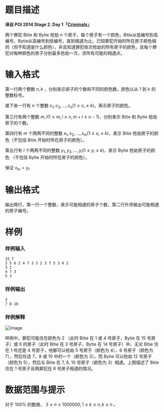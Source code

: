 
# 题目描述

**译自 POI 2014 Stage 2. Day 1「[Criminals](https://szkopul.edu.pl/problemset/problem/APWi6y6XTt5ujve8ynI_FNJ1/site/?key=statement)」**

两个罪犯 Bitie 和 Bytie 抢劫 $n$ 个房子，每个房子有一个颜色，Bitie从低编号到高编号，Bytie从高编号到低编号，直到相遇为止。已知罪犯开始时所在房子颜色相同（但不知道是什么颜色），并且知道罪犯依次抢劫的所有房子的颜色，且每个罪犯对每种颜色的房子分别最多抢劫一次，求所有可能的相遇点。

# 输入格式

第一行两个整数 $n,k$ ，分别表示房子的个数和不同的颜色数。颜色以从 $1$ 到 $k$ 的整数标号。

接下来一行有 $n$ 个整数 $c_1,c_2,...,c_n (1 \le c_i \le k)$，表示房子的颜色。

第三行有两个整数 $m,l (1 \le m,l \le n,m+l \le n-1)$，分别表示 Bitie 和 Bytie 抢劫房子的个数。

第四行有 $m$ 个两两不同的整数 $x_1, x_2, ..., x_m (1 \le x_i \le k)$，表示 Bitie 抢劫房子的颜色（不包括 Bitie 开始时所在房子的颜色）。

第五行有 $l$ 个两两不同的整数 $y_1, y_2, ..., y_l (1 \le y_i \le k)$，表示 Bytie 抢劫房子的颜色 （不包括 Bytie 开始时所在房子的颜色）。

保证 $x_m = y_l$.

# 输出格式

 输出两行，第一行一个整数，表示可能相遇的房子个数，第二行升序输出可能相遇的房子编号。

# 样例

### 样例输入
```plain
15 7
2 5 6 2 4 7 3 3 2 3 7 5 3 6 2
3 2
4 7 3
5 3
```

### 样例输出
```plain
3
7 8 10
```

### 样例解释

![image](/source/loj/2465/img/aHR0cHM6Ly9tYWluLmVkdS5wbC9lbi9pbWFnZXMvT0kyMS9wcnoucG5n.png)

样例中，罪犯可能住在颜色为 $2$ （此时 Bitie 在 $1$ 或 $4$ 号房子，Bytie 在 $15$ 号房子）或 $6$ 的房子（此时 Bitie 在 $3$ 号房子，Bytie 在 $14$ 号房子）中。无论 Bitie 住在 $1$ 号还是 $4$ 号房子，他都可以抢劫 $5$ 号房子（颜色为 $4$），$6$ 号房子（颜色为 $7$），然后任选 $7$，$8$ 或 $10$ 中的一个（颜色为 $3$）。而 Bytie 可以抢劫 $12$ 号房子（颜色为 $5$），然后与 Bitie 在 $7$, $8$, $10$ 号房子（颜色为 $3$）相遇。上图描述了 Bitie 住在 $1$ 号房子且两罪犯在 $8$ 号房子相遇的情况。

# 数据范围与提示

对于 $100\%$ 的数据， $3 \le n \le 1000000,1 \le k \le n,k \le n$ 。

